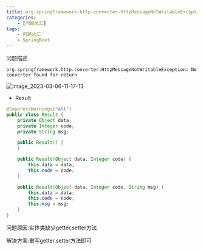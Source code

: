 ```yaml
---
title: org-springframework-http-converter-HttpMessageNotWritableException-No-converter-found-for-retur
categories:
    - [问题总汇]
tags:
    - 问题总汇
    - SpringBoot
---
```


问题描述

```
org.springframework.http.converter.HttpMessageNotWritableException: No converter found for return
```

![![image_2023-03-06-11-17-13](https://raw.githubusercontent.com/PigPigLetsGo/imeages/master/image_2023-03-06-11-17-13_20230309195930.png)](org-springframework-http-converter-HttpMessageNotWritableException-No-converter-found-for-retur_md_files/image_2023-03-06-11-17-13_20230309195930.png?v=1&type=image&token=V1:hGc8ZOpix6zwkKJ3uTZ21rs8QqklDC2nQmYZZb6pG1c)

- Result

```java
@SuppressWarnings("all")
public class Result {
    private Object data;
    private Integer code;
    private String msg;

    public Result() {
    }

    public Result(Object data, Integer code) {
        this.data = data;
        this.code = code;
    }

    public Result(Object data, Integer code, String msg) {
        this.data = data;
        this.code = code;
        this.msg = msg;
    }
}
```

问题原因:实体类缺少getter,setter方法

解决方案:重写getter,setter方法即可

